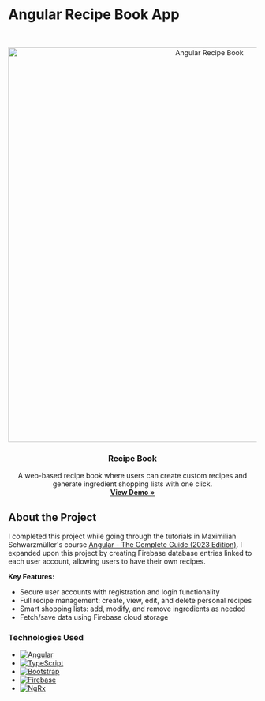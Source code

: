 # Angular Recipe Book App

<br />
<p align="center">
  <a href="https://sososammy.com/angular-recipe-book-app/auth">
    <img width="800" alt="Angular Recipe Book" src="https://github.com/user-attachments/assets/304cf9b6-bcde-4719-b9ba-07d8fdd91f20" />
  </a>

  <h3 align="center">Recipe Book</h3>

  <p align="center">
    A web-based recipe book where users can create custom recipes and generate ingredient shopping lists with one click.
    <br />
    <a href="https://sososammy.com/angular-recipe-book-app/auth"><strong>View Demo »</strong></a>
  </p>
</p>

## About the Project

I completed this project while going through the tutorials in Maximilian Schwarzmüller's course [Angular - The Complete Guide (2023 Edition)](https://www.udemy.com/course/the-complete-guide-to-angular-2/). I expanded upon this project by creating Firebase database entries linked to each user account, allowing users to have their own recipes.

**Key Features:**
* Secure user accounts with registration and login functionality
* Full recipe management: create, view, edit, and delete personal recipes
* Smart shopping lists: add, modify, and remove ingredients as needed
* Fetch/save data using Firebase cloud storage

### Technologies Used

- [![Angular](https://img.shields.io/badge/Angular-0F0F11?style=for-the-badge&logo=angular&logoColor=white)](https://angular.io/)
- [![TypeScript](https://img.shields.io/badge/TypeScript-3178C6?style=for-the-badge&logo=typescript&logoColor=white)](https://www.typescriptlang.org/)
- [![Bootstrap](https://img.shields.io/badge/Bootstrap-7952B3?style=for-the-badge&logo=bootstrap&logoColor=white)](https://getbootstrap.com/)
- [![Firebase](https://img.shields.io/badge/Firebase-DD2C00?style=for-the-badge&logo=firebase&logoColor=white)](https://firebase.google.com/)
- [![NgRx](https://img.shields.io/badge/NgRx-BA2BD2?style=for-the-badge&logo=ngrx&logoColor=white)](https://ngrx.io/)
